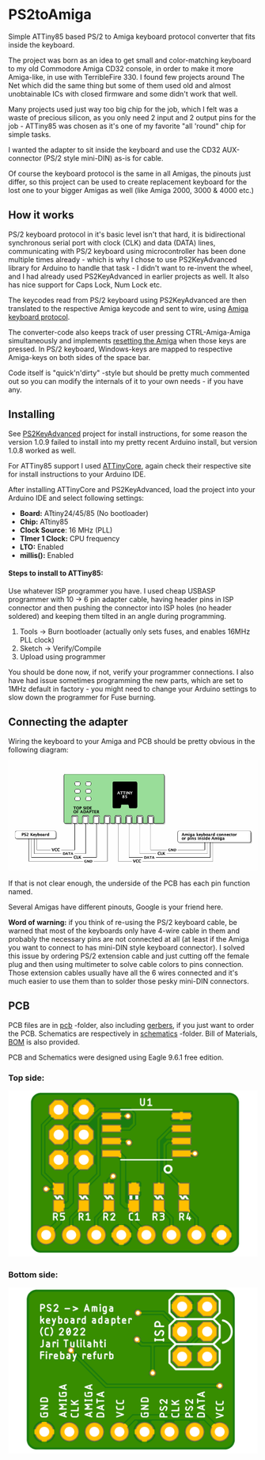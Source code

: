 # PS2toAmiga
Simple ATTiny85 based PS/2 to Amiga keyboard protocol converter that fits inside the keyboard.

The project was born as an idea to get small and color-matching keyboard to my old
Commodore Amiga CD32 console, in order to make it more Amiga-like, in use with
TerribleFire 330. I found few projects around The Net which did the same thing but some
of them used old and almost unobtainable ICs with closed firmware and some didn't work
that well.

Many projects used just way too big chip for the job, which I felt was a waste of precious
silicon, as you only need 2 input and 2 output pins for the job - ATTiny85 was chosen as
it's one of my favorite "all 'round" chip for simple tasks.

I wanted the adapter to sit inside the keyboard and use the CD32 AUX-connector (PS/2 style
mini-DIN) as-is for cable.

Of course the keyboard protocol is the same in all Amigas, the pinouts just differ, so this
project can be used to create replacement keyboard for the lost one to your bigger Amigas
as well (like Amiga 2000, 3000 & 4000 etc.)

## How it works

PS/2 keyboard protocol in it's basic level isn't that hard, it is bidirectional synchronous
serial port with clock (CLK) and data (DATA) lines, communicating with PS/2 keyboard using
microcontroller has been done multiple times already - which is why I chose to use
PS2KeyAdvanced library for Arduino to handle that task - I didn't want to re-invent the wheel,
and I had already used PS2KeyAdvanced in earlier projects as well. It also has nice support
for Caps Lock, Num Lock etc.

The keycodes read from PS/2 keyboard using PS2KeyAdvanced are then translated to the respective
Amiga keycode and sent to wire, using
[Amiga keyboard protocol](http://amigadev.elowar.com/read/ADCD_2.1/Hardware_Manual_guide/node0172.html).

The converter-code also keeps track of user pressing CTRL-Amiga-Amiga simultaneously and
implements [resetting the Amiga](http://amigadev.elowar.com/read/ADCD_2.1/Hardware_Manual_guide/node0179.html)
when those keys are pressed. In PS/2 keyboard, Windows-keys are mapped to respective
Amiga-keys on both sides of the space bar.

Code itself is "quick'n'dirty" -style but should be pretty much commented out so you can modify
the internals of it to your own needs - if you have any.

## Installing

See [PS2KeyAdvanced](https://github.com/techpaul/PS2KeyAdvanced) project for install instructions,
for some reason the version 1.0.9 failed to install into my pretty recent Arduino install, but
version 1.0.8 worked as well.

For ATTiny85 support I used [ATTinyCore](https://github.com/SpenceKonde/ATTinyCore), again check
their respective site for install instructions to your Arduino IDE.

After installing ATTinyCore and PS2KeyAdvanced, load the project into your Arduino IDE and 
select following settings:

- **Board:** ATtiny24/45/85 (No bootloader)
- **Chip:** ATtiny85
- **Clock Source**: 16 MHz (PLL)
- **TImer 1 Clock:** CPU frequency
- **LTO:** Enabled
- **millis():** Enabled

#### Steps to install to ATTiny85:

Use whatever ISP programmer you have. I used cheap USBASP programmer with 10 -> 6 pin adapter cable,
having header pins in ISP connector and then pushing the connector into ISP holes (no header soldered)
and keeping them tilted in an angle during programming.

1. Tools -> Burn bootloader (actually only sets fuses, and enables 16MHz PLL clock)
2. Sketch -> Verify/Compile
3. Upload using programmer

You should be done now, if not, verify your programmer connections. I also have had issue sometimes
programming the new parts, which are set to 1MHz default in factory - you might need to change your
Arduino settings to slow down the programmer for Fuse burning.

## Connecting the adapter

Wiring the keyboard to your Amiga and PCB should be pretty obvious in the following diagram:

![Connections](images/connections.png)

If that is not clear enough, the underside of the PCB has each pin function named.

Several Amigas have different pinouts, Google is your friend here.

**Word of warning:** if you think of re-using the PS/2 keyboard cable, be warned that most of
the keyboards only have 4-wire cable in them and probably the necessary pins are not connected
at all (at least if the Amiga you want to connect to has mini-DIN style keyboard connector).
I solved this issue by ordering PS/2 extension cable and just cutting off the female plug and
then using multimeter to solve cable colors to pins connection. Those extension cables usually
have all the 6 wires connected and it's much easier to use them than to solder those pesky
mini-DIN connectors.

## PCB

PCB files are in [pcb](pcb/) -folder, also including [gerbers](pcb/gerbers/), if you just want
to order the PCB. Schematics are respectively in [schematics](schematics/) -folder.
Bill of Materials, [BOM](schematics/BOM.txt) is also provided.

PCB and Schematics were designed using Eagle 9.6.1 free edition.

### Top side:
![PCB-TOP](images/amiga_ps2_adapter_top.png)

### Bottom side:
![PCB-BOTTOM](images/amiga_ps2_adapter.png)
